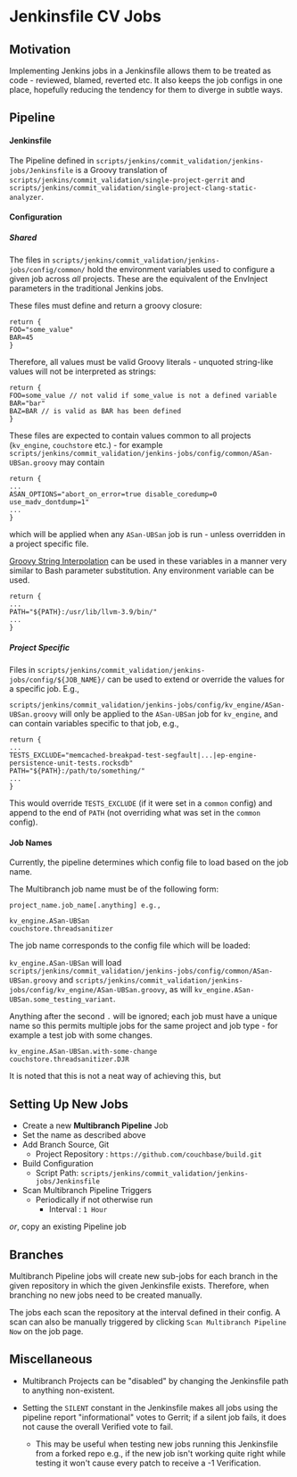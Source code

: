 # Jenkinsfile CV Jobs


## Motivation

Implementing Jenkins jobs in a Jenkinsfile allows them to be treated as code -
reviewed, blamed, reverted etc. It also keeps the job configs in one place,
hopefully reducing the tendency for them to diverge in subtle ways.

## Pipeline

#### Jenkinsfile

The Pipeline defined in
`scripts/jenkins/commit_validation/jenkins-jobs/Jenkinsfile` is a Groovy
translation of `scripts/jenkins/commit_validation/single-project-gerrit` and
`scripts/jenkins/commit_validation/single-project-clang-static-analyzer`.

#### Configuration

##### Shared

The files in
`scripts/jenkins/commit_validation/jenkins-jobs/config/common/` hold the
environment variables used to configure a given job across _all_ projects.
These are the equivalent of the EnvInject parameters in the traditional
Jenkins jobs.

These files must define and return a groovy closure:

```
return {
FOO="some_value"
BAR=45
}
```

Therefore, all values must be valid Groovy literals - unquoted string-like
values will not be interpreted as strings:

```
return {
FOO=some_value // not valid if some_value is not a defined variable
BAR="bar"
BAZ=BAR // is valid as BAR has been defined
}
```

These files are expected to contain values common to all projects
(`kv_engine`, `couchstore` etc.) - for example
`scripts/jenkins/commit_validation/jenkins-jobs/config/common/ASan-UBSan.groovy`
may contain

```
return {
...
ASAN_OPTIONS="abort_on_error=true disable_coredump=0 use_madv_dontdump=1"
...
}
```

which will be applied when any `ASan-UBSan` job is run - unless overridden in
a project specific file.

[Groovy String
Interpolation](http://docs.groovy-lang.org/2.5.1/html/documentation/#_string_interpolation)
can be used in these variables in a manner very similar to Bash parameter
substitution. Any environment variable can be used.

```
return {
...
PATH="${PATH}:/usr/lib/llvm-3.9/bin/"
...
}
```


##### Project Specific

Files in `scripts/jenkins/commit_validation/jenkins-jobs/config/${JOB_NAME}/`
can be used to extend or override the values for a specific job. E.g.,

`scripts/jenkins/commit_validation/jenkins-jobs/config/kv_engine/ASan-UBSan.groovy`
will only be applied to the `ASan-UBSan` job for `kv_engine`, and can contain
variables specific to that job, e.g.,

```
return {
...
TESTS_EXCLUDE="memcached-breakpad-test-segfault|...|ep-engine-persistence-unit-tests.rocksdb"
PATH="${PATH}:/path/to/something/"
...
}
```

This would override `TESTS_EXCLUDE` (if it were set in a `common` config) and
append to the end of `PATH` (not overriding what was set in the `common`
config).

#### Job Names

Currently, the pipeline determines which config file to load based on the job
name.

The Multibranch job name must be of the following form:

```
project_name.job_name[.anything] e.g.,

kv_engine.ASan-UBSan
couchstore.threadsanitizer
```

The job name corresponds
to the config file which will be loaded:

`kv_engine.ASan-UBSan` will load
`scripts/jenkins/commit_validation/jenkins-jobs/config/common/ASan-UBSan.groovy`
and
`scripts/jenkins/commit_validation/jenkins-jobs/config/kv_engine/ASan-UBSan.groovy`,
as will `kv_engine.ASan-UBSan.some_testing_variant`.

Anything after the second `.` will be ignored; each job must have a unique
name so this permits multiple jobs for the same project and job type - for
example a test job with some changes.

```
kv_engine.ASan-UBSan.with-some-change
couchstore.threadsanitizer.DJR
```

It is noted that this is not a neat way of achieving this, but

## Setting Up New Jobs

 - Create a new __Multibranch Pipeline__ Job
 - Set the name as described above
 - Add Branch Source, Git
     - Project Repository : `https://github.com/couchbase/build.git`
 - Build Configuration
    - Script Path:
      `scripts/jenkins/commit_validation/jenkins-jobs/Jenkinsfile`
- Scan Multibranch Pipeline Triggers
    - Periodically if not otherwise run
        - Interval : `1 Hour`

_or_, copy an existing Pipeline job

## Branches

Multibranch Pipeline jobs will create new sub-jobs for each branch in the
given repository in which the given Jenkinsfile exists. Therefore, when
branching no new jobs need to be created manually.

The jobs each scan the repository at the interval defined in their config. A
scan can also be manually triggered by clicking `Scan Multibranch Pipeline
Now` on the job page.

## Miscellaneous

- Multibranch Projects can be "disabled" by changing the Jenkinsfile path to
  anything non-existent.

- Setting the `SILENT` constant in the Jenkinsfile makes all jobs using the
  pipeline report "informational" votes to Gerrit; if a silent job fails, it
  does not cause the overall Verified vote to fail.
    - This may be useful when testing new jobs running this Jenkinsfile from a
      forked repo e.g., if the new job isn't working quite right while testing
      it won't cause every patch to receive a -1 Verification.
